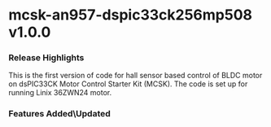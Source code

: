 # mcsk-an957-dspic33ck256mp508 v1.0.0
### Release Highlights
This is the first version of code for  hall sensor based control of BLDC motor on dsPIC33CK Motor Control Starter Kit (MCSK). 
The code is set up for running Linix 36ZWN24 motor.



### Features Added\Updated



